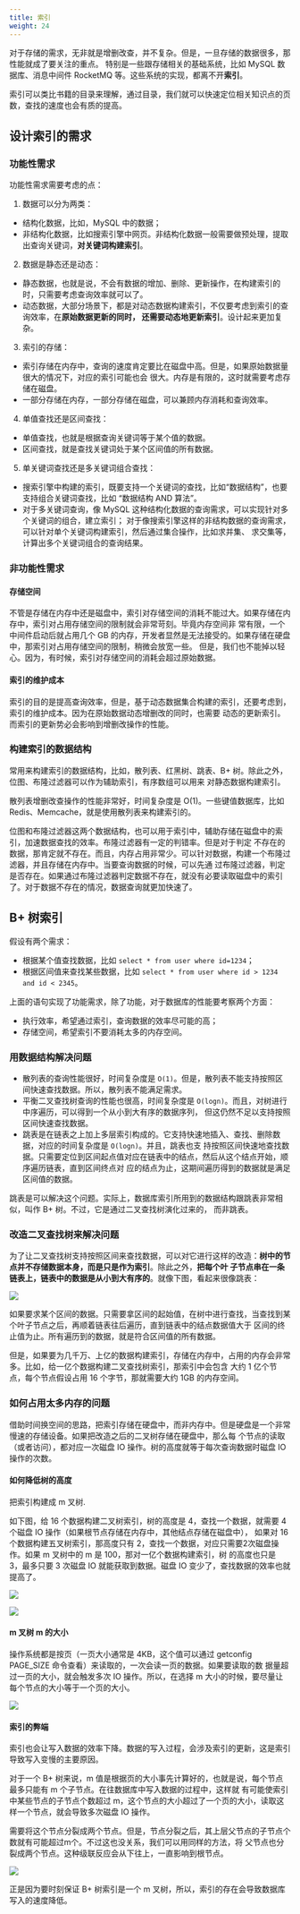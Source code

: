 ```yaml
---
title: 索引
weight: 24
---
```


对于存储的需求，无非就是增删改查，并不复杂。但是，一旦存储的数据很多，那性能就成了要关注的重点。
特别是一些跟存储相关的基础系统，比如 MySQL 数据库、消息中间件 RocketMQ 等。这些系统的实现，都离不开**索引**。

索引可以类比书籍的目录来理解，通过目录，我们就可以快速定位相关知识点的页数，查找的速度也会有质的提高。

## 设计索引的需求

### 功能性需求

功能性需求需要考虑的点：

1. 数据可以分为两类：

- 结构化数据，比如，MySQL 中的数据；
- 非结构化数据，比如搜索引擎中网页。非结构化数据一般需要做预处理，提取出查询关键词，**对关键词构建索引**。

2. 数据是静态还是动态：

- 静态数据，也就是说，不会有数据的增加、删除、更新操作，在构建索引的时，只需要考虑查询效率就可以了。
- 动态数据，大部分场景下，都是对动态数据构建索引，不仅要考虑到索引的查询效率，在**原始数据更新的同时，
  还需要动态地更新索引**。设计起来更加复杂。

3. 索引的存储：

- 索引存储在内存中，查询的速度肯定要比在磁盘中高。但是，如果原始数据量很大的情况下，对应的索引可能也会
  很大。内存是有限的，这时就需要考虑存储在磁盘。
- 一部分存储在内存，一部分存储在磁盘，可以兼顾内存消耗和查询效率。

4. 单值查找还是区间查找：

- 单值查找，也就是根据查询关键词等于某个值的数据。
- 区间查找，就是查找关键词处于某个区间值的所有数据。

5. 单关键词查找还是多关键词组合查找：

- 搜索引擎中构建的索引，既要支持一个关键词的查找，比如“数据结构”，也要支持组合关键词查找，比如
  “数据结构 AND 算法”。
- 对于多关键词查询，像 MySQL 这种结构化数据的查询需求，可以实现针对多个关键词的组合，建立索引；
  对于像搜索引擎这样的非结构数据的查询需求，可以针对单个关键词构建索引，然后通过集合操作，比如求并集、
  求交集等，计算出多个关键词组合的查询结果。

### 非功能性需求

#### 存储空间

不管是存储在内存中还是磁盘中，索引对存储空间的消耗不能过大。如果存储在内存中，索引对占用存储空间的限制就会非常苛刻。毕竟内存空间非
常有限，一个中间件启动后就占用几个 GB 的内存，开发者显然是无法接受的。如果存储在硬盘中，那索引对占用存储空间的限制，稍微会放宽一些。
但是，我们也不能掉以轻心。因为，有时候，索引对存储空间的消耗会超过原始数据。

#### 索引的维护成本

索引的目的是提高查询效率，但是，基于动态数据集合构建的索引，还要考虑到，索引的维护成本。因为在原始数据动态增删改的同时，也需要
动态的更新索引。而索引的更新势必会影响到增删改操作的性能。

### 构建索引的数据结构

常用来构建索引的数据结构，比如，散列表、红黑树、跳表、B+ 树。除此之外，位图、布隆过滤器可以作为辅助索引，有序数组可以用来
对静态数据构建索引。

散列表增删改查操作的性能非常好，时间复杂度是 O(1)。一些键值数据库，比如 Redis、Memcache，就是使用散列表来构建索引的。

位图和布隆过滤器这两个数据结构，也可以用于索引中，辅助存储在磁盘中的索引，加速数据查找的效率。布隆过滤器有一定的判错率。但是对于判定
不存在的数据，那肯定就不存在。而且，内存占用非常少。可以针对数据，构建一个布隆过滤器，并且存储在内存中。当要查询数据的时候，可以先通
过布隆过滤器，判定是否存在。如果通过布隆过滤器判定数据不存在，就没有必要读取磁盘中的索引了。对于数据不存在的情况，数据查询就更加快速了。

## B+ 树索引

假设有两个需求：

- 根据某个值查找数据，比如 `select * from user where id=1234`；
- 根据区间值来查找某些数据，比如 `select * from user where id > 1234 and id < 2345`。

上面的语句实现了功能需求，除了功能，对于数据库的性能要考察两个方面：

- 执行效率，希望通过索引，查询数据的效率尽可能的高；
- 存储空间，希望索引不要消耗太多的内存空间。

### 用数据结构解决问题

- 散列表的查询性能很好，时间复杂度是 `O(1)`。但是，散列表不能支持按照区间快速查找数据。所以，散列表不能满足需求。
- 平衡二叉查找树查询的性能也很高，时间复杂度是 `O(logn)`。而且，对树进行中序遍历，可以得到一个从小到大有序的数据序列，
但这仍然不足以支持按照区间快速查找数据。
- 跳表是在链表之上加上多层索引构成的。它支持快速地插入、查找、删除数据，对应的时间复杂度是 `O(logn)`。并且，跳表也支
持按照区间快速地查找数据。只需要定位到区间起点值对应在链表中的结点，然后从这个结点开始，顺序遍历链表，直到区间终点对
应的结点为止，这期间遍历得到的数据就是满足区间值的数据。

跳表是可以解决这个问题。实际上，数据库索引所用到的数据结构跟跳表非常相似，叫作 B+ 树。不过，它是通过二叉查找树演化过来的，
而非跳表。

### 改造二叉查找树来解决问题

为了让二叉查找树支持按照区间来查找数据，可以对它进行这样的改造：**树中的节点并不存储数据本身，而是只是作为索引**。除此之外，**把每个叶
子节点串在一条链表上，链表中的数据是从小到大有序的**。就像下图，看起来很像跳表：

![](../../images/bplustree1.jpg)

如果要求某个区间的数据。只需要拿区间的起始值，在树中进行查找，当查找到某个叶子节点之后，再顺着链表往后遍历，直到链表中的结点数据值大于
区间的终止值为止。所有遍历到的数据，就是符合区间值的所有数据。

但是，如果要为几千万、上亿的数据构建索引，存储在内存中，占用的内存会非常多。比如，给一亿个数据构建二叉查找树索引，那索引中会包含
大约 1 亿个节点，每个节点假设占用 16 个字节，那就需要大约 1GB 的内存空间。

### 如何占用太多内存的问题

借助时间换空间的思路，把索引存储在硬盘中，而非内存中。但是硬盘是一个非常慢速的存储设备。如果把改造之后的二叉树存储在硬盘中，那么每
个节点的读取（或者访问），都对应一次磁盘 IO 操作。树的高度就等于每次查询数据时磁盘 IO 操作的次数。

#### 如何降低树的高度

把索引构建成 m 叉树.

如下图，给 16 个数据构建二叉树索引，树的高度是 4，查找一个数据，就需要 4 个磁盘 IO 操作（如果根节点存储在内存中，其他结点存储在磁盘中），
如果对 16 个数据构建五叉树索引，那高度只有 2，查找一个数据，对应只需要2次磁盘操作。如果 m 叉树中的 m 是 100，那对一亿个数据构建索引，树
的高度也只是 3，最多只要 3 次磁盘 IO 就能获取到数据。磁盘 IO 变少了，查找数据的效率也就提高了。

![](../../images/bplustree3.jpg)

![](../../images/bplustree2.jpg)

#### m 叉树 m 的大小

操作系统都是按页（一页大小通常是 4KB，这个值可以通过 getconfig PAGE_SIZE 命令查看）来读取的，一次会读一页的数据。如果要读取的数
据量超过一页的大小，就会触发多次 IO 操作。所以，在选择 m 大小的时候，要尽量让每个节点的大小等于一个页的大小。

![](../../images/bplustree4.jpg)

#### 索引的弊端

索引也会让写入数据的效率下降。数据的写入过程，会涉及索引的更新，这是索引导致写入变慢的主要原因。

对于一个 B+ 树来说，m 值是根据页的大小事先计算好的，也就是说，每个节点最多只能有 m 个子节点。在往数据库中写入数据的过程中，这样就
有可能使索引中某些节点的子节点个数超过 m，这个节点的大小超过了一个页的大小，读取这样一个节点，就会导致多次磁盘 IO 操作。

需要将这个节点分裂成两个节点。但是，节点分裂之后，其上层父节点的子节点个数就有可能超过m个。不过这也没关系，我们可以用同样的方法，将
父节点也分裂成两个节点。这种级联反应会从下往上，一直影响到根节点。

![](../../images/bplustree5.jpg)

正是因为要时刻保证 B+ 树索引是一个 m 叉树，所以，索引的存在会导致数据库写入的速度降低。
